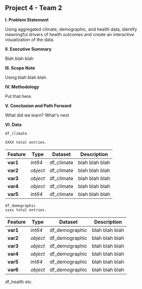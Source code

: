 ## Project 4 - Team 2
 
**I. Problem Statement**

Using aggregated climate, demographic, and health data, identify meaningful drivers of health outcomes and create an interactive visualization of the data.

**II. Executive Summary**

Blah blah blah

**III. Scope Note**

Using blah blah blah.

**IV. Methodology**

Put that here.
    
**V. Conclusion and Path Forward**

What did we learn? What's next

**VI. Data**

```python
df_climate

XXXX total entries.
```

|Feature|Type|Dataset|Description|
|---|---|---|---|
|**var1**|*int64*|df_climate|blah blah blah|.
|**var2**|*object*|df_climate|blah blah blah|
|**var3**|*object*|df_climate|blah blah blah|
|**var4**|*object*|df_climate|blah blah blah|
|**var5**|*int64*|df_climate|blah blah blah|



```python
df_demographic
xxxx total entries.
```

|Feature|Type|Dataset|Description|
|---|---|---|---|
|**var1**|*int64*|df_demographic|blah blah blah|.
|**var2**|*object*|df_demographic|blah blah blah|
|**var3**|*object*|df_demographic|blah blah blah|
|**var4**|*object*|df_demographic|blah blah blah|
|**var5**|*int64*|df_demographic|blah blah blah|
|**var6**|*object*|df_demographic|blah blah blah|


df_health
etc.